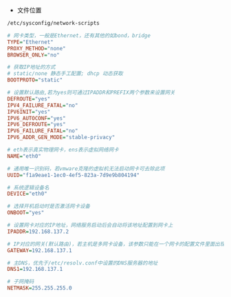 <!--
 * @Description: 
 * @Version: 1.0
 * @Author: DaLao
 * @Email: dalao_li@163.com
 * @Date: 2021-02-07 23:27:49
 * @LastEditors: DaLao
 * @LastEditTime: 2022-01-09 14:50:30
-->

- 文件位置

```sh
/etc/sysconfig/network-scripts
```

```ini
# 网卡类型，一般是Ethernet，还有其他的如bond，bridge
TYPE="Ethernet"
PROXY_METHOD="none"
BROWSER_ONLY="no"

# 获取IP地址的方式
# static/none 静态手工配置; dhcp 动态获取
BOOTPROTO="static"

# 设置默认路由,若为yes则可通过IPADDR和PREFIX两个参数来设置网关
DEFROUTE="yes"
IPV4_FAILURE_FATAL="no"
IPV6INIT="yes"
IPV6_AUTOCONF="yes"
IPV6_DEFROUTE="yes"
IPV6_FAILURE_FATAL="no"
IPV6_ADDR_GEN_MODE="stable-privacy"

# eth表示真实物理网卡，ens表示虚拟网络网卡
NAME="eth0"

# 通用唯一识别码，若vmware克隆的虚拟机无法启动网卡可去除此项
UUID="f1a9eae1-1ec0-4ef5-823a-7d9e9b804194"

# 系统逻辑设备名
DEVICE="eth0"

# 选择开机启动时是否激活网卡设备
ONBOOT="yes"

# 设置网卡对应的IP地址，网络服务启动后会自动将该地址配置到网卡上
IPADDR=192.168.137.2

# IP对应的网关(默认路由)，若主机是多网卡设备，该参数只能在一个网卡的配置文件里面出现
GATEWAY=192.168.137.1

# 主DNS，优先于/etc/resolv.conf中设置的DNS服务器的地址
DNS1=192.168.137.1

# 子网掩码
NETMASK=255.255.255.0
```